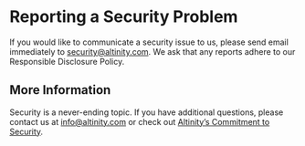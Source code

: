 # Reporting a Security Problem

If you would like to communicate a security issue to us, please send email immediately to [security@altinity.com](mailto:security@altinity.com). We ask that any reports adhere to our Responsible Disclosure Policy.

## More Information

Security is a never-ending topic. If you have additional questions, please contact us at [info@altinity.com](mailto:info@altinity.com) or check out [Altinity’s Commitment to Security](https://altinity.com/wp-content/uploads/2022/03/security-march2022.pdf).